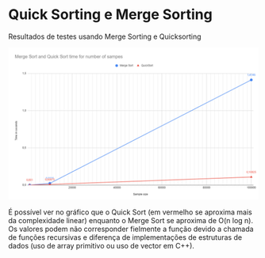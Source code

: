 # Quick Sorting e Merge Sorting 
Resultados de testes usando Merge Sorting e Quicksorting

![Graph](https://github.com/MBezerril/Sorting_algorithms/blob/master/Quick_Merge_Sorting/Resultados_Quick_Merge.png)

É possível ver no gráfico que o Quick Sort (em vermelho se aproxima mais da complexidade linear) enquanto o Merge Sort se aproxima de O(n log n).
Os valores podem não corresponder fielmente a função devido a chamada de funções recursivas e diferença de implementações de estruturas de dados (uso de array primitivo ou uso de vector em C++).
